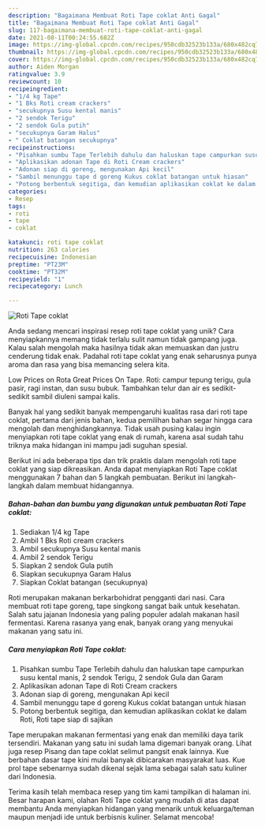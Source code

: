 ```yaml
---
description: "Bagaimana Membuat Roti Tape coklat Anti Gagal"
title: "Bagaimana Membuat Roti Tape coklat Anti Gagal"
slug: 117-bagaimana-membuat-roti-tape-coklat-anti-gagal
date: 2021-08-11T00:24:55.682Z
image: https://img-global.cpcdn.com/recipes/950cdb32523b133a/680x482cq70/roti-tape-coklat-foto-resep-utama.jpg
thumbnail: https://img-global.cpcdn.com/recipes/950cdb32523b133a/680x482cq70/roti-tape-coklat-foto-resep-utama.jpg
cover: https://img-global.cpcdn.com/recipes/950cdb32523b133a/680x482cq70/roti-tape-coklat-foto-resep-utama.jpg
author: Aiden Morgan
ratingvalue: 3.9
reviewcount: 10
recipeingredient:
- "1/4 kg Tape"
- "1 Bks Roti cream crackers"
- "secukupnya Susu kental manis"
- "2 sendok Terigu"
- "2 sendok Gula putih"
- "secukupnya Garam Halus"
- " Coklat batangan secukupnya"
recipeinstructions:
- "Pisahkan sumbu Tape Terlebih dahulu dan haluskan tape campurkan susu kental manis, 2 sendok Terigu, 2 sendok Gula dan Garam"
- "Aplikasikan adonan Tape di Roti Cream crackers"
- "Adonan siap di goreng, mengunakan Api kecil"
- "Sambil menunggu tape d goreng Kukus coklat batangan untuk hiasan"
- "Potong berbentuk segitiga, dan kemudian aplikasikan coklat ke dalam Roti, Roti tape siap di sajikan"
categories:
- Resep
tags:
- roti
- tape
- coklat

katakunci: roti tape coklat 
nutrition: 263 calories
recipecuisine: Indonesian
preptime: "PT23M"
cooktime: "PT32M"
recipeyield: "1"
recipecategory: Lunch

---
```



![Roti Tape coklat](https://img-global.cpcdn.com/recipes/950cdb32523b133a/680x482cq70/roti-tape-coklat-foto-resep-utama.jpg)

Anda sedang mencari inspirasi resep roti tape coklat yang unik? Cara menyiapkannya memang tidak terlalu sulit namun tidak gampang juga. Kalau salah mengolah maka hasilnya tidak akan memuaskan dan justru cenderung tidak enak. Padahal roti tape coklat yang enak seharusnya punya aroma dan rasa yang bisa memancing selera kita.

Low Prices on Rota Great Prices On Tape. Roti: campur tepung terigu, gula pasir, ragi instan, dan susu bubuk. Tambahkan telur dan air es sedikit-sedikit sambil diuleni sampai kalis.

Banyak hal yang sedikit banyak mempengaruhi kualitas rasa dari roti tape coklat, pertama dari jenis bahan, kedua pemilihan bahan segar hingga cara mengolah dan menghidangkannya. Tidak usah pusing kalau ingin menyiapkan roti tape coklat yang enak di rumah, karena asal sudah tahu triknya maka hidangan ini mampu jadi suguhan spesial.


Berikut ini ada beberapa tips dan trik praktis dalam mengolah roti tape coklat yang siap dikreasikan. Anda dapat menyiapkan Roti Tape coklat menggunakan 7 bahan dan 5 langkah pembuatan. Berikut ini langkah-langkah dalam membuat hidangannya.

<!--inarticleads1-->

##### Bahan-bahan dan bumbu yang digunakan untuk pembuatan Roti Tape coklat:

1. Sediakan 1/4 kg Tape
1. Ambil 1 Bks Roti cream crackers
1. Ambil secukupnya Susu kental manis
1. Ambil 2 sendok Terigu
1. Siapkan 2 sendok Gula putih
1. Siapkan secukupnya Garam Halus
1. Siapkan  Coklat batangan (secukupnya)


Roti merupakan makanan berkarbohidrat pengganti dari nasi. Cara membuat roti tape goreng, tape singkong sangat baik untuk kesehatan. Salah satu jajanan Indonesia yang paling populer adalah makanan hasil fermentasi. Karena rasanya yang enak, banyak orang yang menyukai makanan yang satu ini. 

<!--inarticleads2-->

##### Cara menyiapkan Roti Tape coklat:

1. Pisahkan sumbu Tape Terlebih dahulu dan haluskan tape campurkan susu kental manis, 2 sendok Terigu, 2 sendok Gula dan Garam
1. Aplikasikan adonan Tape di Roti Cream crackers
1. Adonan siap di goreng, mengunakan Api kecil
1. Sambil menunggu tape d goreng Kukus coklat batangan untuk hiasan
1. Potong berbentuk segitiga, dan kemudian aplikasikan coklat ke dalam Roti, Roti tape siap di sajikan


Tape merupakan makanan fermentasi yang enak dan memiliki daya tarik tersendiri. Makanan yang satu ini sudah lama digemari banyak orang. Lihat juga resep Pisang dan tape coklat selimut pangsit enak lainnya. Kue berbahan dasar tape kini mulai banyak dibicarakan masyarakat luas. Kue prol tape sebenarnya sudah dikenal sejak lama sebagai salah satu kuliner dari Indonesia. 

Terima kasih telah membaca resep yang tim kami tampilkan di halaman ini. Besar harapan kami, olahan Roti Tape coklat yang mudah di atas dapat membantu Anda menyiapkan hidangan yang menarik untuk keluarga/teman maupun menjadi ide untuk berbisnis kuliner. Selamat mencoba!
